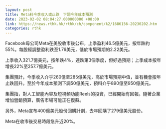 ```yaml
---
layout: post
title: Meta料今季收入或止跌　下調今年成本預測
date: 2023-02-02 08:04:27.000000000 +08:00
link: https://news.rthk.hk/rthk/ch/component/k2/1686156-20230202.htm
categories: rthk
---
```


Facebook母公司Meta在美股收市後公布，上季盈利46.5億美元，按年跌約55%。每股經調整盈利跌至1.76美元，低於市場預期的2.22美元。

上季收入321.7億美元，按年跌4%，連跌第3個季度，但好過預期；上季成本按年增長22%至257.7億美元。

集團預計，今季收入介乎260億至285億美元，高於市場預期中值，並有機會按年止跌回升。至於今年成本預測下調50億美元，預料介乎890億至950億美元。

集團指，對人工智能內容及短視頻功能Reels的投資，已經開始有回報。隨著企業增加營銷預算，廣告市場可能正在復蘇。

另外，Meta宣布400億美元股份回購計劃，去年回購了279億美元股份。

Meta在收市後交易時段急升近20%。
